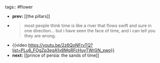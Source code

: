 tags:: #flower

- **prev:** [[the pillars]]
- > most people think time is like a river that flows swift and sure in one direction... but i have seen the face of time, and i can tell you they are wrong.
- {{video https://youtu.be/2z6QoNFrvTQ?list=PLu6_FOgZp3egA1v8MgRFcHuyTWrGN_xwo}}
- **next:** [[prince of persia: the sands of time]]